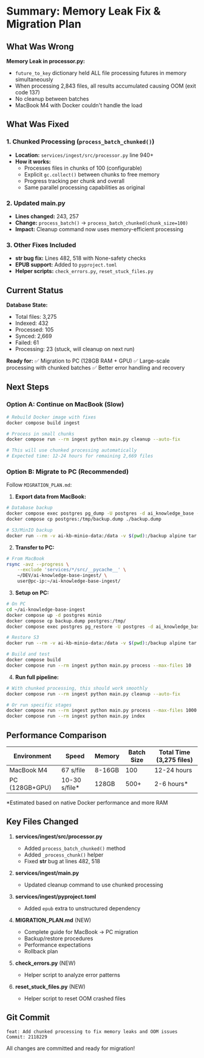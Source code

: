 # Summary: Memory Leak Fix & Migration Plan

## What Was Wrong

**Memory Leak in processor.py:**
- `future_to_key` dictionary held ALL file processing futures in memory simultaneously
- When processing 2,843 files, all results accumulated causing OOM (exit code 137)
- No cleanup between batches
- MacBook M4 with Docker couldn't handle the load

## What Was Fixed

### 1. Chunked Processing (`process_batch_chunked()`)
- **Location:** `services/ingest/src/processor.py` line 940+
- **How it works:**
  - Processes files in chunks of 100 (configurable)
  - Explicit `gc.collect()` between chunks to free memory
  - Progress tracking per chunk and overall
  - Same parallel processing capabilities as original
  
### 2. Updated main.py
- **Lines changed:** 243, 257
- **Change:** `process_batch()` → `process_batch_chunked(chunk_size=100)`
- **Impact:** Cleanup command now uses memory-efficient processing

### 3. Other Fixes Included
- **__str__ bug fix:** Lines 482, 518 with None-safety checks
- **EPUB support:** Added to `pyproject.toml`
- **Helper scripts:** `check_errors.py`, `reset_stuck_files.py`

## Current Status

**Database State:**
- Total files: 3,275
- Indexed: 432
- Processed: 105
- Synced: 2,669
- Failed: 61
- Processing: 23 (stuck, will cleanup on next run)

**Ready for:**
✅ Migration to PC (128GB RAM + GPU)
✅ Large-scale processing with chunked batches
✅ Better error handling and recovery

## Next Steps

### Option A: Continue on MacBook (Slow)
```bash
# Rebuild Docker image with fixes
docker compose build ingest

# Process in small chunks
docker compose run --rm ingest python main.py cleanup --auto-fix

# This will use chunked processing automatically
# Expected time: 12-24 hours for remaining 2,669 files
```

### Option B: Migrate to PC (Recommended)
Follow `MIGRATION_PLAN.md`:

1. **Export data from MacBook:**
```bash
# Database backup
docker compose exec postgres pg_dump -U postgres -d ai_knowledge_base -F c -f /tmp/backup.dump
docker compose cp postgres:/tmp/backup.dump ./backup.dump

# S3/MinIO backup
docker run --rm -v ai-kb-minio-data:/data -v $(pwd):/backup alpine tar czf /backup/s3-data.tar.gz /data
```

2. **Transfer to PC:**
```bash
# From MacBook
rsync -avz --progress \
    --exclude 'services/*/src/__pycache__' \
    ~/DEV/ai-knowledge-base-ingest/ \
    user@pc-ip:~/ai-knowledge-base-ingest/
```

3. **Setup on PC:**
```bash
# On PC
cd ~/ai-knowledge-base-ingest
docker compose up -d postgres minio
docker compose cp backup.dump postgres:/tmp/
docker compose exec postgres pg_restore -U postgres -d ai_knowledge_base /tmp/backup.dump

# Restore S3
docker run --rm -v ai-kb-minio-data:/data -v $(pwd):/backup alpine tar xzf /backup/s3-data.tar.gz -C /

# Build and test
docker compose build
docker compose run --rm ingest python main.py process --max-files 10
```

4. **Run full pipeline:**
```bash
# With chunked processing, this should work smoothly
docker compose run --rm ingest python main.py cleanup --auto-fix

# Or run specific stages
docker compose run --rm ingest python main.py process --max-files 1000
docker compose run --rm ingest python main.py index
```

## Performance Comparison

| Environment | Speed | Memory | Batch Size | Total Time (3,275 files) |
|------------|-------|--------|------------|--------------------------|
| MacBook M4 | 67 s/file | 8-16GB | 100 | 12-24 hours |
| PC (128GB+GPU) | 10-30 s/file* | 128GB | 500+ | 2-6 hours* |

*Estimated based on native Docker performance and more RAM

## Key Files Changed

1. **services/ingest/src/processor.py**
   - Added `process_batch_chunked()` method
   - Added `_process_chunk()` helper
   - Fixed __str__ bug at lines 482, 518

2. **services/ingest/main.py**
   - Updated cleanup command to use chunked processing

3. **services/ingest/pyproject.toml**
   - Added `epub` extra to unstructured dependency

4. **MIGRATION_PLAN.md** (NEW)
   - Complete guide for MacBook → PC migration
   - Backup/restore procedures
   - Performance expectations
   - Rollback plan

5. **check_errors.py** (NEW)
   - Helper script to analyze error patterns

6. **reset_stuck_files.py** (NEW)
   - Helper script to reset OOM crashed files

## Git Commit

```
feat: Add chunked processing to fix memory leaks and OOM issues
Commit: 2118229
```

All changes are committed and ready for migration!
